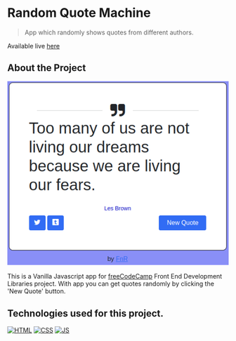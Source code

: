 # **Random Quote Machine**

> App which randomly shows quotes from different authors.

Available live [here](https://fer-rouco.github.io/random-quote-machine//) 

## About the Project

<p align="center">
  <img src="./assets/screenshot.png" />
</p>

This is a Vanilla Javascript app for [freeCodeCamp](https://www.freecodecamp.org/learn/front-end-development-libraries/front-end-development-libraries-projects/build-a-random-quote-machine) Front End Development Libraries project.
With app you can get quotes randomly by clicking the 'New Quote' button.

## **Technologies used for this project.**

[<img src='https://img.icons8.com/color/96/000000/html-5--v1.png' alt='HTML' width='50px'/>](https://html.spec.whatwg.org/multipage/) [<img src='https://img.icons8.com/color/96/000000/css3.png' alt='CSS' width='50px'/>](https://www.css3.com/) [<img src='https://img.icons8.com/color/96/000000/javascript--v1.png' alt='JS' width='50px'/>](https://developer.mozilla.org/en-US/docs/Web/JavaScript)
